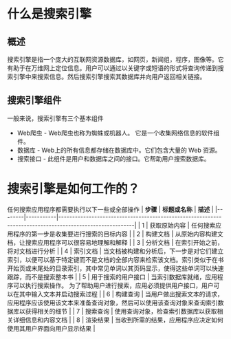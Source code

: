 # 什么是搜索引擎
## 概述
搜索引擎是指一个庞大的互联网资源数据库，如网页，新闻组，程序，图像等。它有助于在万维网上定位信息。用户可以通过以关键字或短语的形式将查询传递到搜索引擎中来搜索信息。然后搜索引擎搜索其数据库并向用户返回相关链接。

## 搜索引擎组件
一般来说，搜索引擎有三个基本组件

- Web爬虫 - Web爬虫也称为蜘蛛或机器人。 它是一个收集网络信息的软件组件。
- 数据库 - Web上的所有信息都存储在数据库中。它们包含大量的 Web 资源。
- 搜索接口 - 此组件是用户和数据库之间的接口。它帮助用户搜索数据库。

# 搜索引擎是如何工作的？
任何搜索应用程序都需要执行以下一些或全部操作
| **步骤** | **标题或名称** | **描述**                                                                                                  |
|--------|-----------|---------------------------------------------------------------------------------------------------------|
| 1      | 获取原始内容    | 任何搜索应用程序的第一步是收集要进行搜索的目标内容                                                                               |
| 2      | 构建文档      | 从原始内容构建文档，让搜索应用程序可以很容易地理解和解释                                                                            |
| 3      | 分析文档      | 在索引开始之前，将对文档进行分析                                                                                        |
| 4      | 索引文档      | 当文档被构建和分析后，下一步是对它们建立索引，以便可以基于特定键而不是文档的全部内容来检索该文档。索引类似于在书开始页或末尾处的目录索引，其中常见单词以其页码显示，使得这些单词可以快速跟踪，而不是搜索整本书 |
| 5      | 用于搜索的用户接口 | 当索引数据库就绪，应用程序可以执行搜索操作。 为了帮助用户进行搜索，应用必须提供用户接口，用户可以在其中输入文本并启动搜索过程                                         |
| 6      | 构建查询      | 当用户做出搜索文本的请求，应用程序应该使用该文本来准备查询对象，然后可以使用该查询对象来查询索引数据库以获得相关的细节                                             |
| 7      | 搜索查询      | 使用查询对象，检查索引数据库以获取相关详细信息和内容文档                                                                            |
| 8      | 渲染结果      | 当收到所需的结果，应用程序应决定如何使用其用户界面向用户显示结果                                                                        |
